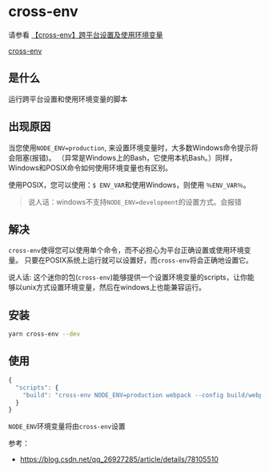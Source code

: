 # cross-env

请参看 [【cross-env】跨平台设置及使用环境变量](../../packages/about-ci/cross-env/readme.md)

[cross-env](https://www.npmjs.com/package/cross-env)

## 是什么

运行跨平台设置和使用环境变量的脚本

## 出现原因

当您使用`NODE_ENV=production`, 来设置环境变量时，大多数Windows命令提示将会阻塞(报错)。 （异常是Windows上的Bash，它使用本机Bash。）同样，Windows和POSIX命令如何使用环境变量也有区别。

使用POSIX，您可以使用：`$ ENV_VAR`和使用Windows，则使用 `％ENV_VAR％`。

> 说人话：windows不支持`NODE_ENV=development`的设置方式。会报错

## 解决

`cross-env`使得您可以使用单个命令，而不必担心为平台正确设置或使用环境变量。 只要在POSIX系统上运行就可以设置好，而`cross-env`将会正确地设置它。

说人话: 这个迷你的包(`cross-env`)能够提供一个设置环境变量的scripts，让你能够以unix方式设置环境变量，然后在windows上也能兼容运行。

## 安装

```bash
yarn cross-env --dev
```

## 使用

```js
{
  "scripts": {
    "build": "cross-env NODE_ENV=production webpack --config build/webpack.config.js"
  }
}
```

`NODE_ENV`环境变量将由`cross-env`设置

参考：

- https://blog.csdn.net/qq_26927285/article/details/78105510
